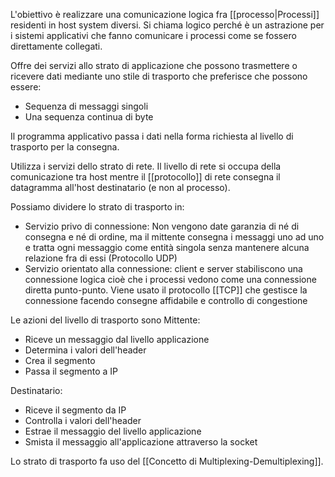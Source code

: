 L'obiettivo è realizzare una comunicazione logica fra [[processo|Processi]]
residenti in host system diversi. Si chiama logico perché è un astrazione per i sistemi applicativi che fanno comunicare i processi come se fossero direttamente collegati.

Offre dei servizi allo strato di applicazione che possono trasmettere o ricevere dati mediante uno stile di trasporto che preferisce che possono essere:
- Sequenza di messaggi singoli
- Una sequenza continua di byte

Il programma applicativo passa i dati nella forma richiesta al livello di trasporto per la consegna.

Utilizza i servizi dello strato di rete. Il livello di rete si occupa della comunicazione tra host mentre il [[protocollo]] di rete consegna il datagramma all'host destinatario (e non al processo).

Possiamo dividere lo strato di trasporto in:
- Servizio privo di connessione: Non vengono date garanzia di né di consegna e né di ordine, ma il mittente consegna i messaggi uno ad uno e tratta ogni messaggio come entità singola senza mantenere alcuna relazione fra di essi (Protocollo UDP)
- Servizio orientato alla connessione: client e server stabiliscono una connessione logica cioè che i processi vedono come una connessione diretta punto-punto. Viene usato il protocollo [[TCP]] che gestisce la connessione facendo consegne affidabile e controllo di congestione

Le azioni del livello di trasporto sono
Mittente:
- Riceve un messaggio dal livello applicazione
- Determina i valori dell'header
- Crea il segmento
- Passa il segmento a IP

Destinatario:
- Riceve il segmento da IP
- Controlla i valori dell'header
- Estrae il messaggio del livello applicazione
- Smista il messaggio all'applicazione attraverso la socket

Lo strato di trasporto fa uso del [[Concetto di Multiplexing-Demultiplexing]].

